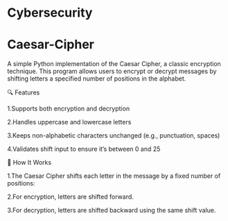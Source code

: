 # Cybersecurity
# Caesar-Cipher
A simple Python implementation of the Caesar Cipher, a classic encryption technique. This program allows users to encrypt or decrypt messages by shifting letters a specified number of positions in the alphabet.

🔍 Features

1.Supports both encryption and decryption

2.Handles uppercase and lowercase letters

3.Keeps non-alphabetic characters unchanged (e.g., punctuation, spaces)

4.Validates shift input to ensure it’s between 0 and 25

🚀 How It Works

1.The Caesar Cipher shifts each letter in the message by a fixed number of positions:

2.For encryption, letters are shifted forward.

3.For decryption, letters are shifted backward using the same shift value.

